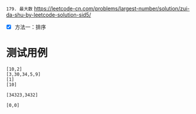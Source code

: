 
`179. 最大数` https://leetcode-cn.com/problems/largest-number/solution/zui-da-shu-by-leetcode-solution-sid5/
- [x] 方法一：排序

# 测试用例

```
[10,2]
[3,30,34,5,9]
[1]
[10]

[34323,3432]

[0,0]
```
